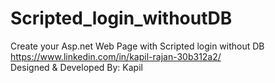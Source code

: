 # Scripted_login_withoutDB
Create your Asp.net Web Page with Scripted login without DB
https://www.linkedin.com/in/kapil-rajan-30b312a2/  
Designed & Developed By: Kapil
